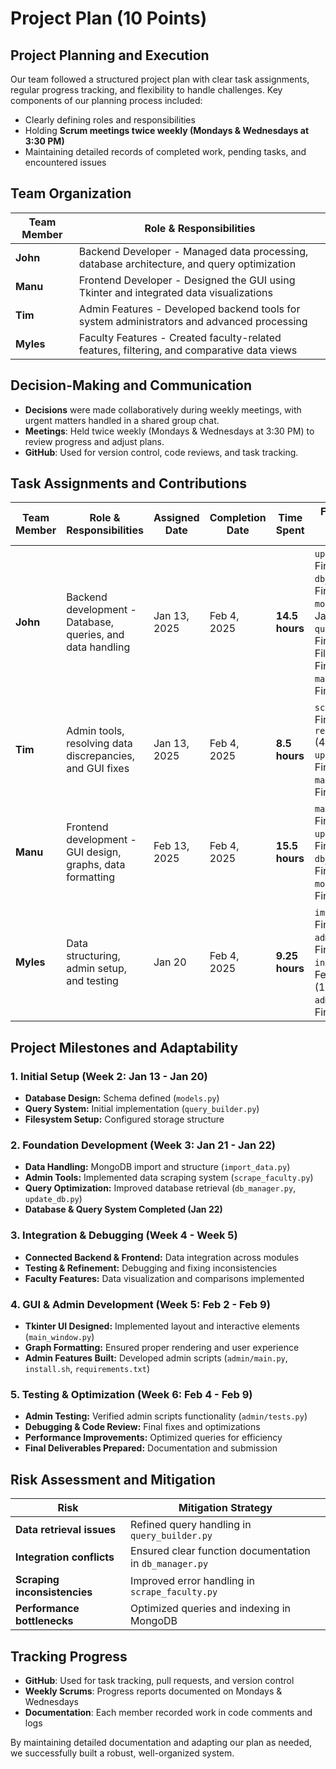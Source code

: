 # Project Plan (10 Points)

## Project Planning and Execution
Our team followed a structured project plan with clear task assignments, regular progress tracking, and flexibility to handle challenges. Key components of our planning process included:
- Clearly defining roles and responsibilities  
- Holding **Scrum meetings twice weekly (Mondays & Wednesdays at 3:30 PM)**  
- Maintaining detailed records of completed work, pending tasks, and encountered issues  

## Team Organization

| **Team Member** | **Role & Responsibilities** |
|---------------|--------------------------|
| **John** | Backend Developer - Managed data processing, database architecture, and query optimization |
| **Manu** | Frontend Developer - Designed the GUI using Tkinter and integrated data visualizations |
| **Tim** | Admin Features - Developed backend tools for system administrators and advanced processing |
| **Myles** | Faculty Features - Created faculty-related features, filtering, and comparative data views |

## Decision-Making and Communication
- **Decisions** were made collaboratively during weekly meetings, with urgent matters handled in a shared group chat.  
- **Meetings**: Held twice weekly (Mondays & Wednesdays at 3:30 PM) to review progress and adjust plans.  
- **GitHub**: Used for version control, code reviews, and task tracking.  

## Task Assignments and Contributions

| **Team Member** | **Role & Responsibilities** | **Assigned Date** | **Completion Date** | **Time Spent** | **Files Worked On (Time Spent & Completion Date)** |
|---------------|--------------------------|----------------|----------------|---------------|----------------|
| **John** | Backend development - Database, queries, and data handling | Jan 13, 2025 | Feb 4, 2025 | **14.5 hours** | `update_db.py` (1.5 hrs, Finished Jan 22), `db_manager.py` (2 hrs, Finished Jan 22), `models.py` (2 hrs, Finished Jan 22), `query_builder.py` (3 hrs, Finished Jan 22), Filesystem setup (0.5 hrs, Finished Jan 22), `main_window.py` (4 hrs, Finished Feb 4) |
| **Tim** | Admin tools, resolving data discrepancies, and GUI fixes | Jan 13, 2025 | Feb 4, 2025 | **8.5 hours** | `scrape_faculty.py` (2 hrs, Finished Feb 4), `resolve_discrepancies.py` (4 hrs, Finished Feb 4), `update_db.py` (30 min, Finished Feb 4), `main_window.py` (2 hrs, Finished Feb 4) |
| **Manu** | Frontend development - GUI design, graphs, data formatting | Feb 13, 2025 | Feb 4, 2025 | **15.5 hours** | `main_window.py` (13 hrs, Finished Feb 4), `update_db.py` (1.5 hrs, Finished Jan 22), `db_manager.py` (0.5 hrs, Finished Jan 22), `models.py` (0.5 hrs, Finished Jan 22) |
| **Myles** | Data structuring, admin setup, and testing | Jan 20 | Feb 4, 2025 | **9.25 hours** | `import_data.py` (4 hrs, Finished Jan 30), `admin/main.py` (3 hrs, Finished Feb 3), `install.sh` (1 hr, Finished Feb 4), `requirements.txt` (15 min, Finished Feb 3), `admin/tests.py` (1 hr, Finished Feb 4) |

## Project Milestones and Adaptability

### 1. Initial Setup (Week 2: Jan 13 - Jan 20)
- **Database Design:** Schema defined (`models.py`)
- **Query System:** Initial implementation (`query_builder.py`)
- **Filesystem Setup:** Configured storage structure

### 2. Foundation Development (Week 3: Jan 21 - Jan 22)
- **Data Handling:** MongoDB import and structure (`import_data.py`)
- **Admin Tools:** Implemented data scraping system (`scrape_faculty.py`)
- **Query Optimization:** Improved database retrieval (`db_manager.py`, `update_db.py`)
- **Database & Query System Completed (Jan 22)**

### 3. Integration & Debugging (Week 4 - Week 5)
- **Connected Backend & Frontend:** Data integration across modules
- **Testing & Refinement:** Debugging and fixing inconsistencies
- **Faculty Features:** Data visualization and comparisons implemented

### 4. GUI & Admin Development (Week 5: Feb 2 - Feb 9)
- **Tkinter UI Designed:** Implemented layout and interactive elements (`main_window.py`)
- **Graph Formatting:** Ensured proper rendering and user experience
- **Admin Features Built:** Developed admin scripts (`admin/main.py`, `install.sh`, `requirements.txt`)

### 5. Testing & Optimization (Week 6: Feb 4 - Feb 9)
- **Admin Testing:** Verified admin scripts functionality (`admin/tests.py`)
- **Debugging & Code Review:** Final fixes and optimizations
- **Performance Improvements:** Optimized queries for efficiency
- **Final Deliverables Prepared:** Documentation and submission

## Risk Assessment and Mitigation

| **Risk** | **Mitigation Strategy** |
|---------|----------------------|
| **Data retrieval issues** | Refined query handling in `query_builder.py` |
| **Integration conflicts** | Ensured clear function documentation in `db_manager.py` |
| **Scraping inconsistencies** | Improved error handling in `scrape_faculty.py` |
| **Performance bottlenecks** | Optimized queries and indexing in MongoDB |

## Tracking Progress
- **GitHub**: Used for task tracking, pull requests, and version control  
- **Weekly Scrums**: Progress reports documented on Mondays & Wednesdays  
- **Documentation**: Each member recorded work in code comments and logs  

By maintaining detailed documentation and adapting our plan as needed, we successfully built a robust, well-organized system.
